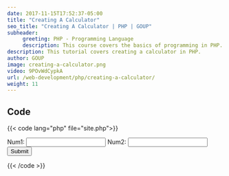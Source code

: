 ```yaml
---
date: 2017-11-15T17:52:37-05:00
title: "Creating A Calculator"
seo_title: "Creating A Calculator | PHP | GOUP"
subheader:
     greeting: PHP - Programming Language
     description: This course covers the basics of programming in PHP. Work your way through the videos/articles and I'll teach you everything you need to know to start your programming journey!
description: This tutorial covers creating a calculator in PHP.
author: GOUP
image: creating-a-calculator.png
video: 9POvWdCypkA
url: /web-development/php/creating-a-calculator/
weight: 11
---
```


## Code

{{< code lang="php" file="site.php">}}
<form action="site.php" method="GET">
     Num1: <input type="number" name="num1">
     Num2: <input type="number" name="num2">
     <input type="submit">
</form>

<?php
     $num1 = $_GET["num1"];
     $num2 = $_GET["num2"];
     echo $num1 + $num2;
?>
{{< /code >}}